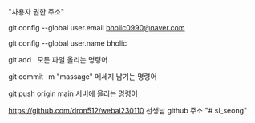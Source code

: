 "사용자 권한 주소"

git config --global user.email bholic0990@naver.com

git config --global user.name bholic

git add .
모든 파일 올리는 명령어

git  commit -m "massage"
메세지 남기는 명령어

git push origin main
서버에 올리는 명령어

https://github.com/dron512/webai230110
선생님 github 주소
"# si_seong" 
